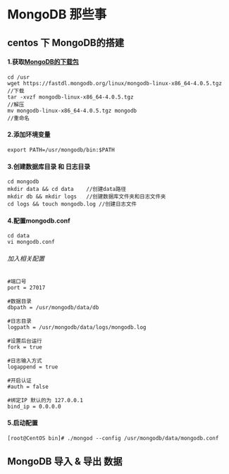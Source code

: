 # MongoDB 那些事


## centos 下 MongoDB的搭建

#### 1.获取[MongoDB的下载包](https://www.mongodb.com/download-center?jmp=nav#community "MongoDB的下载包")
	cd /usr
	wget https://fastdl.mongodb.org/linux/mongodb-linux-x86_64-4.0.5.tgz 	//下载
	tar -xvzf mongodb-linux-x86_64-4.0.5.tgz 								//解压
	mv mongodb-linux-x86_64-4.0.5.tgz mongodb 							   //重命名
#### 2.添加环境变量
	export PATH=/usr/mongodb/bin:$PATH
#### 3.创建数据库目录 和 日志目录
	cd mongodb
	mkdir data && cd data 	 //创建data路径
	mkdir db && mkdir logs   //创建数据库文件夹和日志文件夹
	cd logs && touch mongodb.log //创建日志文件
#### 4.配置mongodb.conf
	cd data
	vi mongodb.conf

###### 加入相关配置
	#端口号
	port = 27017

	#数据目录
	dbpath = /usr/mongodb/data/db

	#日志目录
	logpath = /usr/mongodb/data/logs/mongodb.log

	#设置后台运行
	fork = true

	#日志输入方式
	logappend = true

	#开启认证
	#auth = false

	#绑定IP 默认的为 127.0.0.1
	bind_ip = 0.0.0.0
	
#### 5.启动配置
	[root@CentOS bin]# ./mongod --config /usr/mongodb/data/mongodb.conf




## MongoDB 导入 & 导出 数据
















